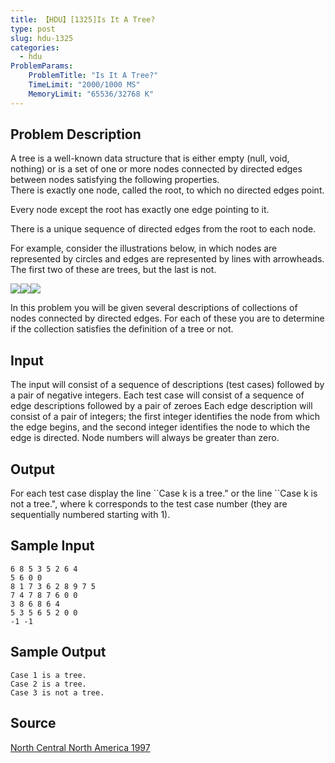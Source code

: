 ```yaml
---
title: 【HDU】[1325]Is It A Tree?
type: post
slug: hdu-1325
categories:
  - hdu
ProblemParams:
    ProblemTitle: "Is It A Tree?"
    TimeLimit: "2000/1000 MS"
    MemoryLimit: "65536/32768 K"
---
```


## Problem Description

A tree is a well-known data structure that is either empty (null, void, nothing) or is a set of one or more nodes connected by directed edges between nodes satisfying the following properties.  
There is exactly one node, called the root, to which no directed edges point.  
  
Every node except the root has exactly one edge pointing to it.  
  
There is a unique sequence of directed edges from the root to each node.  
  
For example, consider the illustrations below, in which nodes are represented by circles and edges are represented by lines with arrowheads. The first two of these are trees, but the last is not.  
  

![](https://acm.hdu.edu.cn//data/images/1325-1.gif)![](https://acm.hdu.edu.cn//data/images/1325-2.gif)![](https://acm.hdu.edu.cn//data/images/1325-3.gif)

  
  
In this problem you will be given several descriptions of collections of nodes connected by directed edges. For each of these you are to determine if the collection satisfies the definition of a tree or not.

## Input

The input will consist of a sequence of descriptions (test cases) followed by a pair of negative integers. Each test case will consist of a sequence of edge descriptions followed by a pair of zeroes Each edge description will consist of a pair of integers; the first integer identifies the node from which the edge begins, and the second integer identifies the node to which the edge is directed. Node numbers will always be greater than zero.

## Output

For each test case display the line \`\`Case k is a tree." or the line \`\`Case k is not a tree.", where k corresponds to the test case number (they are sequentially numbered starting with 1).

## Sample Input

```
6 8 5 3 5 2 6 4
5 6 0 0
8 1 7 3 6 2 8 9 7 5
7 4 7 8 7 6 0 0
3 8 6 8 6 4
5 3 5 6 5 2 0 0
-1 -1

```

## Sample Output

```
Case 1 is a tree.
Case 2 is a tree.
Case 3 is not a tree.

```

## Source

[North Central North America 1997](https://acm.hdu.edu.cn//search.php?field=problem&key=North+Central+North+America+1997&source=1&searchmode=source)
